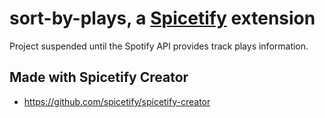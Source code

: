# sort-by-plays, a [Spicetify](https://github.com/spicetify) extension

Project suspended until the Spotify API provides track plays information.

## Made with Spicetify Creator
- https://github.com/spicetify/spicetify-creator
